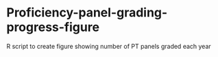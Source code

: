 # Proficiency-panel-grading-progress-figure
R script to create figure showing number of PT panels graded each year
